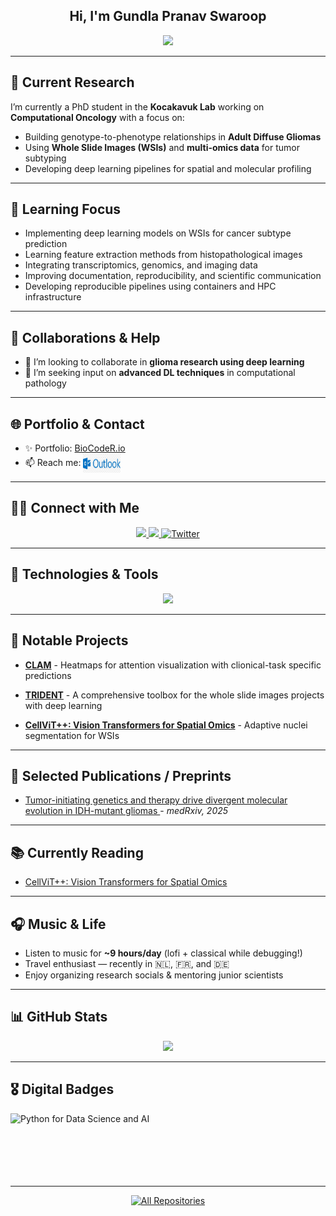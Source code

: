 <h2 align="center">Hi, I'm Gundla Pranav Swaroop</h2>

<p align="center">
  <a href="https://git.io/typing-svg">
    <img src="https://readme-typing-svg.herokuapp.com?center=true&font=comfortaa&color=016EEA&size=24&lines=I'm+BioCoderR;Bioinformatician;Researcher;Web+Developer" />
  </a>
</p>

---

## 🔭 Current Research

I’m currently a PhD student in the **Kocakavuk Lab** working on **Computational Oncology** with a focus on:

- Building genotype-to-phenotype relationships in **Adult Diffuse Gliomas**
- Using **Whole Slide Images (WSIs)** and **multi-omics data** for tumor subtyping
- Developing deep learning pipelines for spatial and molecular profiling

---

## 🧠 Learning Focus

- Implementing deep learning models on WSIs for cancer subtype prediction  
- Learning feature extraction methods from histopathological images  
- Integrating transcriptomics, genomics, and imaging data  
- Improving documentation, reproducibility, and scientific communication  
- Developing reproducible pipelines using containers and HPC infrastructure  

---

## 🤝 Collaborations & Help

- 👯 I’m looking to collaborate in **glioma research using deep learning**
- 🤔 I’m seeking input on **advanced DL techniques** in computational pathology

---

## 🌐 Portfolio & Contact

- ✨ Portfolio: [BioCodeR.io](https://biocoderr.github.io/)
- 📫 Reach me:  <a href="mailto:pranavswaroop.gundla@uk-essen.de"><img alt="Outlook-Mail" align="center" width="60" height="30" src="assets/outlook.jpg" /></a>

---

## :raising_hand_man: Connect with Me

<p align="center">
   <a href="https://www.instagram.com/pranav_swaroop_g/">
      <img src="https://img.shields.io/badge/instagram-%23E4405F.svg?&style=for-the-badge&logo=instagram&logoColor=white" />
   </a>
   <a href="https://linkedin.com/in/pranavswaroopgundla/">
      <img src="https://img.shields.io/badge/linkedin-%230077B5.svg?&style=for-the-badge&logo=linkedin&logoColor=white" />
   </a>
   <a href="https://twitter.com/im_pranavgundla">
      <img alt="Twitter" title="Twitter" src="https://img.shields.io/badge/-Twitter-1DA1F2?style=for-the-badge&logo=twitter&logoColor=white" />
   </a>
</p>

---

## 🔧 Technologies & Tools

<p align="center">
  <a href="https://skillicons.dev">
    <img src="https://skillicons.dev/icons?i=py,pytorch,opencv,sklearn,r,julia,bash,matlab,vscode,notion,stackoverflow,linux,debian,md,devto,regex,git,github,aws,azure,gcp,docker,mysql,figma,js,npm,nodejs,react,nextjs,tailwind,ts,vercel&theme=light" />
  </a>
</p>

---

## 📂 Notable Projects

- **[CLAM](https://github.com/mahmoodlab/CLAM)**  - Heatmaps for attention visualization with clionical-task specific predictions

- **[TRIDENT](https://github.com/mahmoodlab/TRIDENT)**  - A comprehensive toolbox for the whole slide images projects with deep learning

- **[CellViT++: Vision Transformers for Spatial Omics](https://github.com/BioCoderR/CellViT-Plus)** - Adaptive nuclei segmentation for WSIs 

---

## 📝 Selected Publications / Preprints

- [Tumor-initiating genetics and therapy drive divergent molecular evolution in IDH-mutant gliomas ](https://www.biorxiv.org/content/10.1101/2025.07.11.664189v1) - *medRxiv, 2025*


---

## 📚 Currently Reading

- [CellViT++: Vision Transformers for Spatial Omics](https://github.com/BioCoderR/CellViT-Plus)

---

## 🎧 Music & Life

- Listen to music for **~9 hours/day** (lofi + classical while debugging!)  
- Travel enthusiast — recently in 🇳🇱, 🇫🇷, and 🇩🇪  
- Enjoy organizing research socials & mentoring junior scientists  

---

## 📊 GitHub Stats

<p align="center">
  <img src="https://github-readme-streak-stats.herokuapp.com/?user=BioCoderR&theme=default&hide_border=true" />
</p>

---

## 🎖 Digital Badges

<p>
 <img align="left" alt="Python for Data Science and AI" src="https://github.com/BioCoderR/BioCoderR/blob/master/python-for-data-science-and-ai.png" />
</p>

<br/>
<br/>
<br/>
<br/>
<br/>
<br/>

---

<p align="center">
  <a href="https://github.com/BioCoderR?tab=repositories">
    <img alt="All Repositories" title="All Repositories" src="https://img.shields.io/badge/-All%20Repos-2962FF?style=for-the-badge&logo=koding&logoColor=white" />
  </a>
</p>

